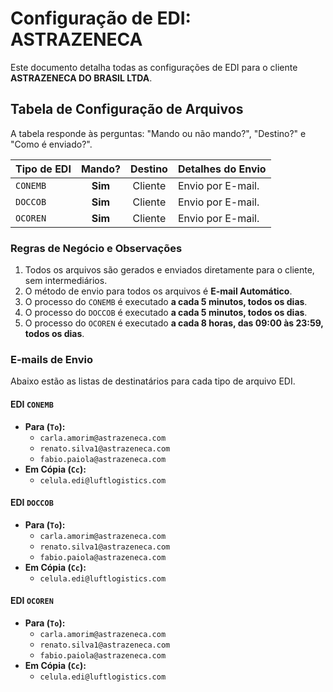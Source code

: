 # Configuração de EDI: ASTRAZENECA

Este documento detalha todas as configurações de EDI para o cliente **ASTRAZENECA DO BRASIL LTDA**.

## Tabela de Configuração de Arquivos

A tabela responde às perguntas: "Mando ou não mando?", "Destino?" e "Como é enviado?".

| Tipo de EDI | Mando? | Destino | Detalhes do Envio |
| :---------- | :----: | :-------: | :--------------------------------------------------- |
| `CONEMB`    | **Sim**| Cliente   | Envio por E-mail.|
| `DOCCOB`    | **Sim**| Cliente   | Envio por E-mail.|
| `OCOREN`    | **Sim**| Cliente   | Envio por E-mail.|

### Regras de Negócio e Observações
1.  Todos os arquivos são gerados e enviados diretamente para o cliente, sem intermediários.
2.  O método de envio para todos os arquivos é **E-mail Automático**.
3.  O processo do `CONEMB` é executado **a cada 5 minutos, todos os dias**.
4.  O processo do `DOCCOB` é executado **a cada 5 minutos, todos os dias**.
5.  O processo do `OCOREN` é executado **a cada 8 horas, das 09:00 às 23:59, todos os dias**.

### E-mails de Envio
<div id="emails-de-envio"></div>

Abaixo estão as listas de destinatários para cada tipo de arquivo EDI.

#### **EDI `CONEMB`**
* **Para (`To`):**
    * `carla.amorim@astrazeneca.com`
    * `renato.silva1@astrazeneca.com`
    * `fabio.paiola@astrazeneca.com`
* **Em Cópia (`Cc`):**
    * `celula.edi@luftlogistics.com`

#### **EDI `DOCCOB`**
* **Para (`To`):**
    * `carla.amorim@astrazeneca.com`
    * `renato.silva1@astrazeneca.com`
    * `fabio.paiola@astrazeneca.com`
* **Em Cópia (`Cc`):**
    * `celula.edi@luftlogistics.com`

#### **EDI `OCOREN`**
* **Para (`To`):**
    * `carla.amorim@astrazeneca.com`
    * `renato.silva1@astrazeneca.com`
    * `fabio.paiola@astrazeneca.com`
* **Em Cópia (`Cc`):**
    * `celula.edi@luftlogistics.com`